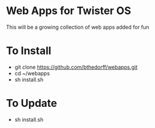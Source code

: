# Web Apps for Twister OS

This will be a growing collection of web apps added for fun

# To Install

- git clone https://github.com/bthedorff/webapps.git
- cd ~/webapps
- sh install.sh

# To Update

- sh install.sh
